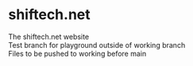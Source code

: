 # shiftech.net
The shiftech.net website <br />
Test branch for playground outside of working branch <br />
Files to be pushed to working before main